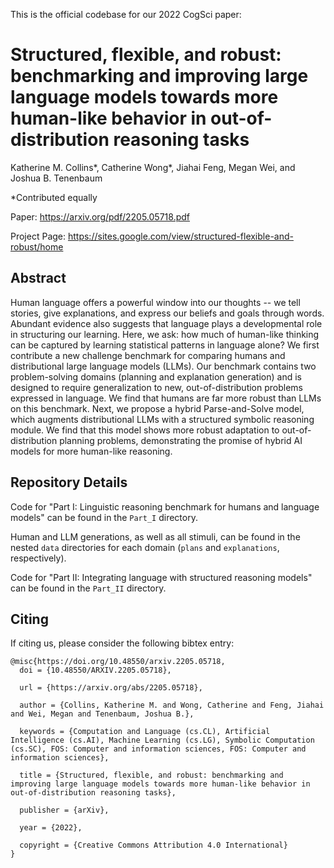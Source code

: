 This is the official codebase for our 2022 CogSci paper:

# Structured, flexible, and robust: benchmarking and improving large language models towards more human-like behavior in out-of-distribution reasoning tasks

Katherine M. Collins*, Catherine Wong*, Jiahai Feng, Megan Wei, and Joshua B. Tenenbaum

*Contributed equally

Paper: https://arxiv.org/pdf/2205.05718.pdf

Project Page: https://sites.google.com/view/structured-flexible-and-robust/home

## Abstract

Human language offers a powerful window into our thoughts -- we tell stories, give explanations, and express our beliefs and goals through words. Abundant evidence also suggests that language plays a developmental role in structuring our learning. Here, we ask: how much of human-like thinking can be captured by learning statistical patterns in language alone? We first contribute a new challenge benchmark for comparing humans and distributional large language models (LLMs). Our benchmark contains two problem-solving domains (planning and explanation generation) and is designed to require generalization to new, out-of-distribution problems expressed in language. We find that humans are far more robust than LLMs on this benchmark. Next, we propose a hybrid Parse-and-Solve model, which augments distributional LLMs with a structured symbolic reasoning module. We find that this model shows more robust adaptation to out-of-distribution planning problems, demonstrating the promise of hybrid AI models for more human-like reasoning.

## Repository Details 

Code for "Part I: Linguistic reasoning benchmark for humans and language models" can be found in the `Part_I` directory.

Human and LLM generations, as well as all stimuli, can be found in the nested `data` directories for each domain (`plans` and `explanations`, respectively). 

Code for "Part II: Integrating language with structured reasoning models" can be found in the `Part_II` directory. 

## Citing

If citing us, please consider the following bibtex entry: 

```
@misc{https://doi.org/10.48550/arxiv.2205.05718,
  doi = {10.48550/ARXIV.2205.05718},
  
  url = {https://arxiv.org/abs/2205.05718},
  
  author = {Collins, Katherine M. and Wong, Catherine and Feng, Jiahai and Wei, Megan and Tenenbaum, Joshua B.},
  
  keywords = {Computation and Language (cs.CL), Artificial Intelligence (cs.AI), Machine Learning (cs.LG), Symbolic Computation (cs.SC), FOS: Computer and information sciences, FOS: Computer and information sciences},
  
  title = {Structured, flexible, and robust: benchmarking and improving large language models towards more human-like behavior in out-of-distribution reasoning tasks},
  
  publisher = {arXiv},
  
  year = {2022},
  
  copyright = {Creative Commons Attribution 4.0 International}
}
```


